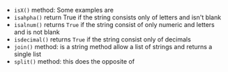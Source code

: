 - `isX()` method: Some examples are
- `isahpha()` return True if the string consists only of letters and isn't blank
- `isalnum()` returns `True` if the string consist of only numeric and letters and is not blank
- `isdecimal()` returns `True` if the string consist only of decimals
- `join()` method: is a string method allow a list of strings and returns a single list 
- `split()` method: this does the opposite of 